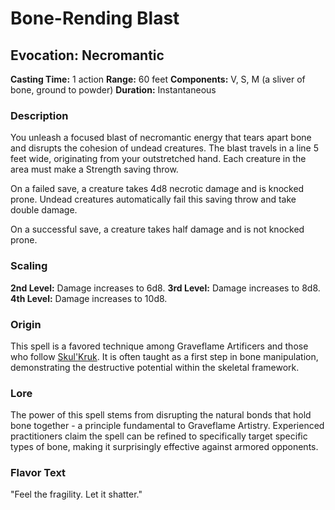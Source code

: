 # Bone-Rending Blast

## Evocation: Necromantic

**Casting Time:** 1 action
**Range:** 60 feet
**Components:** V, S, M (a sliver of bone, ground to powder)
**Duration:** Instantaneous

### Description

You unleash a focused blast of necromantic energy that tears apart bone and disrupts the cohesion of undead creatures. The blast travels in a line 5 feet wide, originating from your outstretched hand. Each creature in the area must make a Strength saving throw.

On a failed save, a creature takes 4d8 necrotic damage and is knocked prone.  Undead creatures automatically fail this saving throw and take double damage.

On a successful save, a creature takes half damage and is not knocked prone. 

### Scaling 

**2nd Level:** Damage increases to 6d8. **3rd Level:** Damage increases to 8d8. **4th Level:** Damage increases to 10d8.

### Origin

This spell is a favored technique among Graveflame Artificers and those who follow [Skul'Kruk](/being/titan/skul-kruk.md). It is often taught as a first step in bone manipulation, demonstrating the destructive potential within the skeletal framework.

### Lore

The power of this spell stems from disrupting the natural bonds that hold bone together - a principle fundamental to Graveflame Artistry. Experienced practitioners claim the spell can be refined to specifically target specific types of bone, making it surprisingly effective against armored opponents. 

### Flavor Text

"Feel the fragility. Let it shatter."
